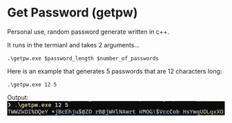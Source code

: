 # Get Password (getpw)

Personal use, random password generate written in c++.

It runs in the termianl and takes 2 arguments...

```
.\getpw.exe $password_length $number_of_passwords
```

Here is an example that generates 5 passwords that are 12 characters long:
```
.\getpw.exe 12 5
```

Output:
![example](assets/example.png)